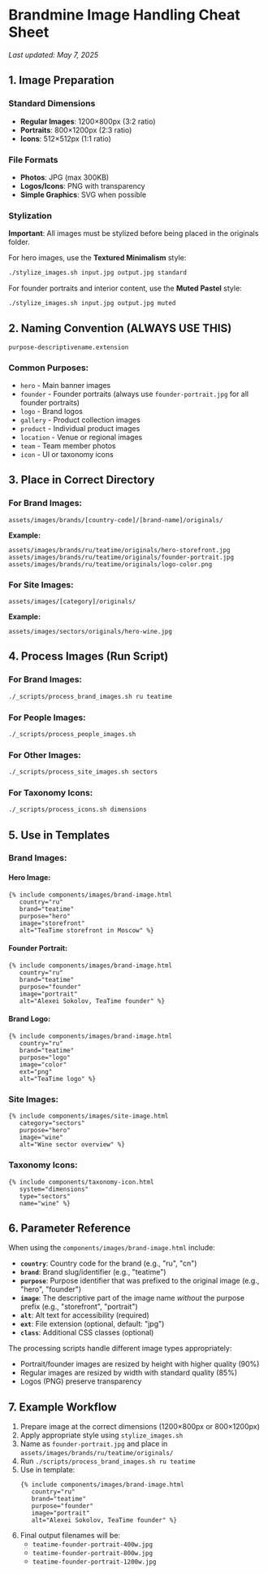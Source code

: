 # Brandmine Image Handling Cheat Sheet

*Last updated: May 7, 2025*

## 1. Image Preparation

### Standard Dimensions
- **Regular Images**: 1200×800px (3:2 ratio)
- **Portraits**: 800×1200px (2:3 ratio)
- **Icons**: 512×512px (1:1 ratio)

### File Formats
- **Photos**: JPG (max 300KB)
- **Logos/Icons**: PNG with transparency
- **Simple Graphics**: SVG when possible

### Stylization
**Important**: All images must be stylized before being placed in the originals folder.

For hero images, use the **Textured Minimalism** style:
```bash
./stylize_images.sh input.jpg output.jpg standard
```

For founder portraits and interior content, use the **Muted Pastel** style:
```bash
./stylize_images.sh input.jpg output.jpg muted
```

## 2. Naming Convention (ALWAYS USE THIS)

```
purpose-descriptivename.extension
```

### Common Purposes:
- `hero` - Main banner images
- `founder` - Founder portraits (always use `founder-portrait.jpg` for all founder portraits)
- `logo` - Brand logos
- `gallery` - Product collection images
- `product` - Individual product images
- `location` - Venue or regional images
- `team` - Team member photos
- `icon` - UI or taxonomy icons

## 3. Place in Correct Directory

### For Brand Images:
```
assets/images/brands/[country-code]/[brand-name]/originals/
```

**Example:**
```
assets/images/brands/ru/teatime/originals/hero-storefront.jpg
assets/images/brands/ru/teatime/originals/founder-portrait.jpg
assets/images/brands/ru/teatime/originals/logo-color.png
```

### For Site Images:
```
assets/images/[category]/originals/
```

**Example:**
```
assets/images/sectors/originals/hero-wine.jpg
```

## 4. Process Images (Run Script)

### For Brand Images:
```bash
./_scripts/process_brand_images.sh ru teatime
```

### For People Images:
```bash
./_scripts/process_people_images.sh
```

### For Other Images:
```bash
./_scripts/process_site_images.sh sectors
```

### For Taxonomy Icons:
```bash
./_scripts/process_icons.sh dimensions
```

## 5. Use in Templates

### Brand Images:

#### Hero Image:
```liquid
{% include components/images/brand-image.html 
   country="ru"
   brand="teatime" 
   purpose="hero"
   image="storefront" 
   alt="TeaTime storefront in Moscow" %}
```

#### Founder Portrait:
```liquid
{% include components/images/brand-image.html 
   country="ru"
   brand="teatime" 
   purpose="founder"
   image="portrait" 
   alt="Alexei Sokolov, TeaTime founder" %}
```

#### Brand Logo:
```liquid
{% include components/images/brand-image.html 
   country="ru"
   brand="teatime" 
   purpose="logo"
   image="color" 
   ext="png"
   alt="TeaTime logo" %}
```

### Site Images:
```liquid
{% include components/images/site-image.html 
   category="sectors"
   purpose="hero"
   image="wine" 
   alt="Wine sector overview" %}
```

### Taxonomy Icons:
```liquid
{% include components/taxonomy-icon.html 
   system="dimensions"
   type="sectors" 
   name="wine" %}
```

## 6. Parameter Reference

When using the `components/images/brand-image.html` include:

- **`country`**: Country code for the brand (e.g., "ru", "cn")
- **`brand`**: Brand slug/identifier (e.g., "teatime")
- **`purpose`**: Purpose identifier that was prefixed to the original image (e.g., "hero", "founder")
- **`image`**: The descriptive part of the image name *without* the purpose prefix (e.g., "storefront", "portrait")
- **`alt`**: Alt text for accessibility (required)
- **`ext`**: File extension (optional, default: "jpg")
- **`class`**: Additional CSS classes (optional)

The processing scripts handle different image types appropriately:
- Portrait/founder images are resized by height with higher quality (90%)
- Regular images are resized by width with standard quality (85%)
- Logos (PNG) preserve transparency

## 7. Example Workflow

1. Prepare image at the correct dimensions (1200×800px or 800×1200px)
2. Apply appropriate style using `stylize_images.sh`
3. Name as `founder-portrait.jpg` and place in `assets/images/brands/ru/teatime/originals/`
4. Run `./scripts/process_brand_images.sh ru teatime`
5. Use in template:
   ```liquid
   {% include components/images/brand-image.html 
      country="ru"
      brand="teatime" 
      purpose="founder"
      image="portrait"
      alt="Alexei Sokolov, TeaTime founder" %}
   ```
6. Final output filenames will be:
   - `teatime-founder-portrait-400w.jpg`
   - `teatime-founder-portrait-800w.jpg`
   - `teatime-founder-portrait-1200w.jpg`
